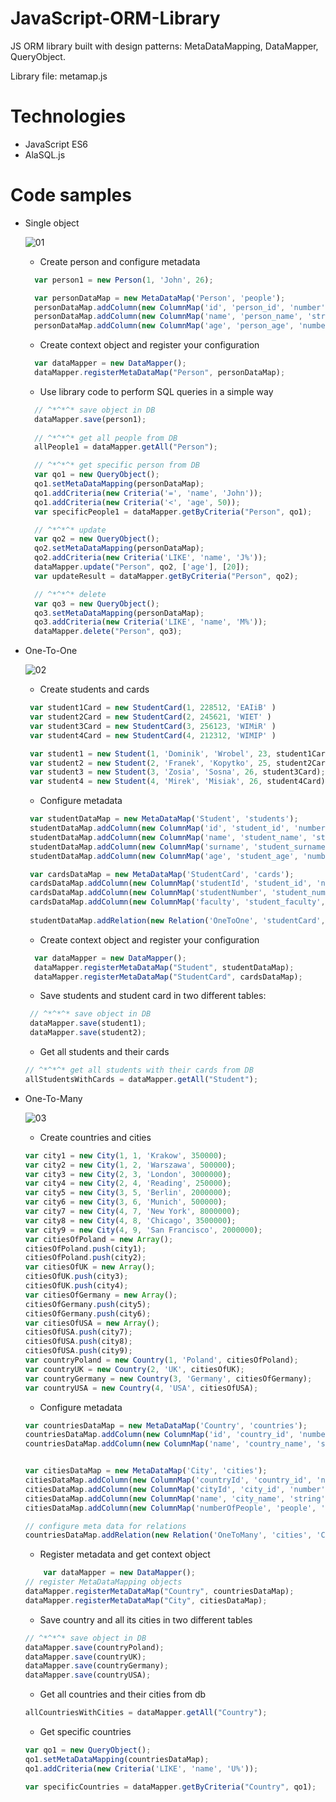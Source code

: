 # JavaScript-ORM-Library
JS ORM library built with design patterns: MetaDataMapping, DataMapper, QueryObject.

Library file: metamap.js

# Technologies
  + JavaScript ES6
  + AlaSQL.js
  
# Code samples
  + Single object
  
    ![01](https://user-images.githubusercontent.com/37666186/73739556-bd73ff00-4746-11ea-8db0-ed19381827c8.PNG)
    - Create person and configure metadata
    ```javascript
      var person1 = new Person(1, 'John', 26);

      var personDataMap = new MetaDataMap('Person', 'people');
      personDataMap.addColumn(new ColumnMap('id', 'person_id', 'number'));
      personDataMap.addColumn(new ColumnMap('name', 'person_name', 'string'));
      personDataMap.addColumn(new ColumnMap('age', 'person_age', 'number'));
      ```
    - Create context object and register your configuration
    ```javascript
      var dataMapper = new DataMapper();
      dataMapper.registerMetaDataMap("Person", personDataMap);
    ```
    - Use library code to perform SQL queries in a simple way
    ```javascript
      // ^*^*^* save object in DB
      dataMapper.save(person1);
      
      // ^*^*^* get all people from DB
      allPeople1 = dataMapper.getAll("Person");

      // ^*^*^* get specific person from DB
      var qo1 = new QueryObject();
      qo1.setMetaDataMapping(personDataMap);
      qo1.addCriteria(new Criteria('=', 'name', 'John'));
      qo1.addCriteria(new Criteria('<', 'age', 50));
      var specificPeople1 = dataMapper.getByCriteria("Person", qo1);

      // ^*^*^* update 
      var qo2 = new QueryObject();
      qo2.setMetaDataMapping(personDataMap);
      qo2.addCriteria(new Criteria('LIKE', 'name', 'J%'));
      dataMapper.update("Person", qo2, ['age'], [20]);
      var updateResult = dataMapper.getByCriteria("Person", qo2);

      // ^*^*^* delete
      var qo3 = new QueryObject();
      qo3.setMetaDataMapping(personDataMap);
      qo3.addCriteria(new Criteria('LIKE', 'name', 'M%'));
      dataMapper.delete("Person", qo3);
    ```
 + One-To-One
   
   ![02](https://user-images.githubusercontent.com/37666186/73740620-c9f95700-4748-11ea-92ac-e0151dfdd493.PNG)
      - Create students and cards
      
     ```javascript
      var student1Card = new StudentCard(1, 228512, 'EAIiB' )
      var student2Card = new StudentCard(2, 245621, 'WIET' )
      var student3Card = new StudentCard(3, 256123, 'WIMiR' )
      var student4Card = new StudentCard(4, 212312, 'WIMIP' )

      var student1 = new Student(1, 'Dominik', 'Wrobel', 23, student1Card);
      var student2 = new Student(2, 'Franek', 'Kopytko', 25, student2Card);
      var student3 = new Student(3, 'Zosia', 'Sosna', 26, student3Card);
      var student4 = new Student(4, 'Mirek', 'Misiak', 26, student4Card);
     ```
      
      - Configure metadata
      
     ```javascript
      var studentDataMap = new MetaDataMap('Student', 'students');
      studentDataMap.addColumn(new ColumnMap('id', 'student_id', 'number'));
      studentDataMap.addColumn(new ColumnMap('name', 'student_name', 'string'));
      studentDataMap.addColumn(new ColumnMap('surname', 'student_surname', 'string'));
      studentDataMap.addColumn(new ColumnMap('age', 'student_age', 'number'));

      var cardsDataMap = new MetaDataMap('StudentCard', 'cards');
      cardsDataMap.addColumn(new ColumnMap('studentId', 'student_id', 'number'));
      cardsDataMap.addColumn(new ColumnMap('studentNumber', 'student_number', 'number'));
      cardsDataMap.addColumn(new ColumnMap('faculty', 'student_faculty', 'string'));
      
      studentDataMap.addRelation(new Relation('OneToOne', 'studentCard', 'StudentCard', 'studentId', 'id'));
     ```
     
     - Create context object and register your configuration
    ```javascript
      var dataMapper = new DataMapper();
      dataMapper.registerMetaDataMap("Student", studentDataMap);
      dataMapper.registerMetaDataMap("StudentCard", cardsDataMap);
     ```
     
     - Save students and student card in two different tables: 
     ```javascript
      // ^*^*^* save object in DB
      dataMapper.save(student1);
      dataMapper.save(student2);
     ```
     
     - Get all students and their cards
     ```javascript
     // ^*^*^* get all students with their cards from DB
     allStudentsWithCards = dataMapper.getAll("Student");
     ```
     
+ One-To-Many

  ![03](https://user-images.githubusercontent.com/37666186/73741191-05e0ec00-474a-11ea-91eb-5b32508967e8.PNG)
  
    - Create countries and cities
    ```javascript
    var city1 = new City(1, 1, 'Krakow', 350000);
    var city2 = new City(1, 2, 'Warszawa', 500000);
    var city3 = new City(2, 3, 'London', 3000000);
    var city4 = new City(2, 4, 'Reading', 250000);
    var city5 = new City(3, 5, 'Berlin', 2000000);
    var city6 = new City(3, 6, 'Munich', 500000);
    var city7 = new City(4, 7, 'New York', 8000000);
    var city8 = new City(4, 8, 'Chicago', 3500000);
    var city9 = new City(4, 9, 'San Francisco', 2000000);
    var citiesOfPoland = new Array();
    citiesOfPoland.push(city1);
    citiesOfPoland.push(city2);
    var citiesOfUK = new Array();
    citiesOfUK.push(city3);
    citiesOfUK.push(city4);
    var citiesOfGermany = new Array();
    citiesOfGermany.push(city5);
    citiesOfGermany.push(city6);
    var citiesOfUSA = new Array();
    citiesOfUSA.push(city7);
    citiesOfUSA.push(city8);
    citiesOfUSA.push(city9);
    var countryPoland = new Country(1, 'Poland', citiesOfPoland);
    var countryUK = new Country(2, 'UK', citiesOfUK);
    var countryGermany = new Country(3, 'Germany', citiesOfGermany);
    var countryUSA = new Country(4, 'USA', citiesOfUSA);
    ```
    
    - Configure metadata
    ```javascript
    var countriesDataMap = new MetaDataMap('Country', 'countries');
    countriesDataMap.addColumn(new ColumnMap('id', 'country_id', 'number'));
    countriesDataMap.addColumn(new ColumnMap('name', 'country_name', 'string'));


    var citiesDataMap = new MetaDataMap('City', 'cities');
    citiesDataMap.addColumn(new ColumnMap('countryId', 'country_id', 'number'));
    citiesDataMap.addColumn(new ColumnMap('cityId', 'city_id', 'number'));
    citiesDataMap.addColumn(new ColumnMap('name', 'city_name', 'string'));
    citiesDataMap.addColumn(new ColumnMap('numberOfPeople', 'people', 'number'));

    // configure meta data for relations
    countriesDataMap.addRelation(new Relation('OneToMany', 'cities', 'City', 'countryId', 'id'));
    ```
    
    - Register metadata and  get context object
    ```javascript
        var dataMapper = new DataMapper();
    // register MetaDataMapping objects
    dataMapper.registerMetaDataMap("Country", countriesDataMap);
    dataMapper.registerMetaDataMap("City", citiesDataMap);
    ``` 
    
    - Save country and all its cities in two different tables
    ```javascript
    // ^*^*^* save object in DB
    dataMapper.save(countryPoland);
    dataMapper.save(countryUK);
    dataMapper.save(countryGermany);
    dataMapper.save(countryUSA);
    ``` 
    
    - Get all countries and their cities from db
    ```javascript
    allCountriesWithCities = dataMapper.getAll("Country");
    ```
    - Get specific countries
    ```javascript
    var qo1 = new QueryObject();
    qo1.setMetaDataMapping(countriesDataMap);
    qo1.addCriteria(new Criteria('LIKE', 'name', 'U%'));
    
    var specificCountries = dataMapper.getByCriteria("Country", qo1);
    ```
    
